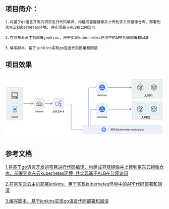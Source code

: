 ## 项目简介： 

```
1.将基于go语言开发的项目进行代码编译、构建成容器镜像并上传到京东云镜像仓库、部署到京东云kubernetes环境, 并实现基于ALB在公网访问

2.在京东云云主机部署jenkins，用于实现kubernetes环境中的APP代码部署和回滚

3.编写脚本、基于jenkins实现go语言代码部署和回滚
```


## 项目效果

![image-20240328172216698](images/image-20240328172216698.png)

## 参考文档

[1.将基于go语言开发的项目进行代码编译、构建成容器镜像并上传到京东云镜像仓库、部署到京东云kubernetes环境, 并实现基于ALB在公网访问](https://github.com/zhangshijle/hello-world/blob/main/docs/1.%E5%B0%86go%E6%9C%8D%E5%8A%A1%E8%BF%9B%E8%A1%8C%E4%BB%A3%E7%A0%81%E7%BC%96%E8%AF%91%E5%B9%B6%E9%83%A8%E7%BD%B2%E5%88%B0%E4%BA%AC%E4%B8%9C%E4%BA%91kubernetes/%E5%B0%86go%E6%9C%8D%E5%8A%A1%E9%83%A8%E7%BD%B2%E5%88%B0%E4%BA%AC%E4%B8%9C%E4%BA%91K8S.md)

[2.在京东云云主机部署jenkins，用于实现kubernetes环境中的APP代码部署和回滚](https://github.com/zhangshijle/hello-world/blob/main/docs/2.%E4%BA%AC%E4%B8%9C%E4%BA%91%E9%83%A8%E7%BD%B2%E9%83%A8%E7%BD%B2jenkins/%E4%BA%AC%E4%B8%9C%E4%BA%91%E9%83%A8%E7%BD%B2%E9%83%A8%E7%BD%B2jenkins.md)

[3.编写脚本、基于jenkins实现go语言代码部署和回滚](https://github.com/zhangshijle/hello-world/blob/main/docs/3.%E5%9F%BA%E4%BA%8Ejenkins%E5%AE%9E%E7%8E%B0go%E8%AF%AD%E8%A8%80%E4%BB%A3%E7%A0%81%E9%83%A8%E7%BD%B2%E5%92%8C%E5%9B%9E%E6%BB%9A/%E5%9F%BA%E4%BA%8Ejenkins%E5%AE%9E%E7%8E%B0go%E8%AF%AD%E8%A8%80%E4%BB%A3%E7%A0%81%E9%83%A8%E7%BD%B2%E5%92%8C%E5%9B%9E%E6%BB%9A.md)
